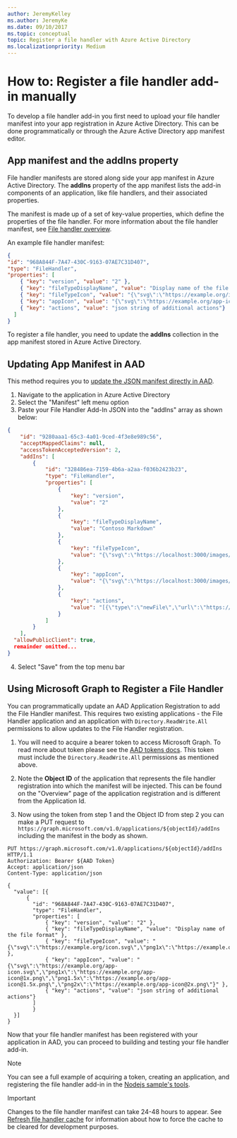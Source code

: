 ```yaml
---
author: JeremyKelley
ms.author: JeremyKe
ms.date: 09/10/2017
ms.topic: conceptual
topic: Register a file handler with Azure Active Directory
ms.localizationpriority: Medium
---
```

# How to: Register a file handler add-in manually

To develop a file handler add-in you first need to upload your file handler manifest into your app registration in Azure Active Directory. This can be done programmatically or through the Azure Active Directory app manifest editor.

## App manifest and the addIns property

File handler manifests are stored along side your app manifest in Azure Active Directory.
The **addIns** property of the app manifest lists the add-in components of an application, like file handlers, and their associated properties.

The manifest is made up of a set of key-value properties, which define the properties of the file handler. For more information about the file handler manifest, see [File handler overview](index.md).

An example file handler manifest:

<!-- { "blockType": "example", "name": "file-handler-manifest", "@type": "oneDriveAddins.fileHandlerManifest" } -->

```json
{
"id": "968A844F-7A47-430C-9163-07AE7C31D407",
"type": "FileHandler",
"properties": [
    { "key": "version", "value": "2" },
    { "key": "fileTypeDisplayName", "value": "Display name of the file format" },
    { "key": "fileTypeIcon", "value": "{\"svg\":\"https://example.org/icon.svg\",\"png1x\":\"https://example.org/icon@1x.png\",\"png1.5x\":\"https://example.org/icon@1.5x.png\",\"png2x\":\"https://example.org/icon@2x.png\"}" },
    { "key": "appIcon", "value": "{\"svg\":\"https://example.org/app-icon.svg\",\"png1x\":\"https://example.org/app-icon@1x.png\",\"png1.5x\":\"https://example.org/app-icon@1.5x.png\",\"png2x\":\"https://example.org/app-icon@2x.png\"}" },
    { "key": "actions", "value": "json string of additional actions"}
  ]
}
```

To register a file handler, you need to update the **addIns** collection in the app manifest stored in Azure Active Directory.

## Updating App Manifest in AAD

This method requires you to [update the JSON manifest directly in AAD](https://docs.microsoft.com/en-us/azure/active-directory/develop/reference-app-manifest).

1. Navigate to the application in Azure Active Directory
2. Select the "Manifest" left menu option
3. Paste your File Handler Add-In JSON into the "addIns" array as shown below:

```JSON
{
	"id": "9280aaa1-65c3-4a01-9ced-4f3e8e989c56",
	"acceptMappedClaims": null,
	"accessTokenAcceptedVersion": 2,
	"addIns": [
		{
			"id": "328486ea-7159-4b6a-a2aa-f036b2423b23",
			"type": "FileHandler",
			"properties": [
				{
					"key": "version",
					"value": "2"
				},
				{
					"key": "fileTypeDisplayName",
					"value": "Contoso Markdown"
				},
				{
					"key": "fileTypeIcon",
					"value": "{\"svg\":\"https://localhost:3000/images/icons/icon.svg\",\"png1x\":\"https://localhost:3000/images/icons/icon@1x.png\",\"png1.5x\":\"https://localhost:3000/images/icons/icon@1.5x.png\",\"png2x\":\"https://localhost:3000/images/icons/icon@2x.png\"}"
				},
				{
					"key": "appIcon",
					"value": "{\"svg\":\"https://localhost:3000/images/icons/app-icon.svg\",\"png1x\":\"https://localhost:3000/images/icons/app-icon@1x.png\",\"png1.5x\":\"https://localhost:3000/images/icons/app-icon@1.5x.png\",\"png2x\":\"https://localhost:3000/images/icons/app-icon@2x.png\"}"
				},
				{
					"key": "actions",
					"value": "[{\"type\":\"newFile\",\"url\":\"https://localhost:3000/markdown/create\",\"availableOn\":{\"file\":{\"extensions\":[\".md\"]},\"web\":{}}},{\"type\":\"open\",\"url\":\"https://localhost:3000/markdown/edit\",\"availableOn\":{\"file\":{\"extensions\":[\".md\"]},\"web\":{}}},{\"type\":\"preview\",\"url\":\"https://localhost:3000/markdown/preview\",\"availableOn\":{\"file\":{\"extensions\":[\".md\"]},\"web\":{}}}]"
				}
			]
		}
	],
  "allowPublicClient": true,
  remainder omitted...
}
```

4. Select "Save" from the top menu bar

## Using Microsoft Graph to Register a File Handler

You can programmatically update an AAD Application Registration to add the File Handler manifest. This requires two existing applications - the File Handler application and an application with `Directory.ReadWrite.All` permissions to allow updates to the File Handler registration.

1. You will need to acquire a bearer token to access Microsoft Graph. To read more about token please see the [AAD tokens docs](https://docs.microsoft.com/en-us/azure/databricks/dev-tools/api/latest/aad/). This token must include the `Directory.ReadWrite.All` permissions as mentioned above.

2. Note the __Object ID__ of the application that represents the file handler registration into which the manifest will be injected. This can be found on the "Overview" page of the application registration and is different from the Application Id.

3. Now using the token from step 1 and the Object ID from step 2 you can make a PUT request to `https://graph.microsoft.com/v1.0/applications/${objectId}/addIns` including the manifest in the body as shown.

```
PUT https://graph.microsoft.com/v1.0/applications/${objectId}/addIns HTTP/1.1
Authorization: Bearer ${AAD Token}
Accept: application/json
Content-Type: application/json

{
  "value": [{
      {
        "id": "968A844F-7A47-430C-9163-07AE7C31D407",
        "type": "FileHandler",
        "properties": [
            { "key": "version", "value": "2" },
            { "key": "fileTypeDisplayName", "value": "Display name of the file format" },
            { "key": "fileTypeIcon", "value": "{\"svg\":\"https://example.org/icon.svg\",\"png1x\":\"https://example.org/icon@1x.png\",\"png1.5x\":\"https://example.org/icon@1.5x.png\",\"png2x\":\"https://example.org/icon@2x.png\"}" },
            { "key": "appIcon", "value": "{\"svg\":\"https://example.org/app-icon.svg\",\"png1x\":\"https://example.org/app-icon@1x.png\",\"png1.5x\":\"https://example.org/app-icon@1.5x.png\",\"png2x\":\"https://example.org/app-icon@2x.png\"}" },
            { "key": "actions", "value": "json string of additional actions"}
        ]
        }
  }]
}
```

Now that your file handler manifest has been registered with your application in AAD, you can proceed to building and testing your file handler add-in.

> [!NOTE]
> You can see a full example of acquiring a token, creating an application, and registering the file handler add-in in the [Nodejs sample's tools](https://github.com/pnp/contoso/blob/main/filehandler/tools/local-setup/index.ts).

> [!IMPORTANT]
> Changes to the file handler manifest can take 24-48 hours to appear. See [Refresh file handler cache](reset-cache.md) for information about how to force the cache to be cleared for development purposes.

<!-- {
  "type": "#page.annotation",
  "description": "Create a copy of an existing item.",
  "keywords": "copy existing item",
  "section": "documentation",
  "tocPath": "File handlers/Registering"
} -->
